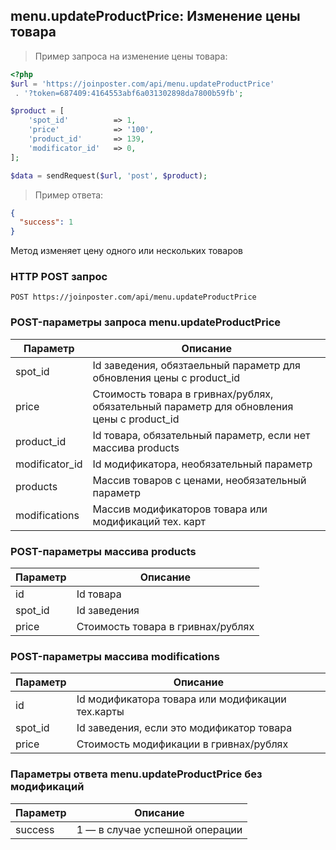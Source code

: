 ## menu.updateProductPrice: Изменение цены товара

> Пример запроса на изменение цены товара:

```php
<?php
$url = 'https://joinposter.com/api/menu.updateProductPrice'
 . '?token=687409:4164553abf6a031302898da7800b59fb';

$product = [
    'spot_id'          => 1,
    'price'            => '100',
    'product_id'       => 139,
    'modificator_id'   => 0,
];

$data = sendRequest($url, 'post', $product);
```

> Пример ответа:

```json
{  
  "success": 1
}
```

Метод изменяет цену одного или нескольких товаров

### HTTP POST запрос

`POST https://joinposter.com/api/menu.updateProductPrice`

### POST-параметры запроса menu.updateProductPrice

Параметр | Описание
-------- | --------
spot_id | Id заведения, обязтаельный параметр для обновления цены с product_id
price | Стоимость товара в гривнах/рублях, обязательный параметр для обновления цены с product_id
product_id | Id товара, обязательный параметр, если нет массива products
modificator_id | Id модификатора, необязательный параметр
products | Массив товаров с ценами, необязательный параметр
modifications | Массив модификаторов товара или модификаций тех. карт

### POST-параметры массива products

Параметр | Описание
-------- | --------
id | Id товара
spot_id | Id заведения
price | Стоимость товара в гривнах/рублях

### POST-параметры массива modifications

Параметр | Описание
-------- | --------
id | Id модификатора товара или модификации тех.карты
spot_id | Id заведения, если это модификатор товара
price | Стоимость модификации в гривнах/рублях


### Параметры ответа menu.updateProductPrice без модификаций

Параметр | Описание
-------- | --------
success | 1 — в случае успешной операции

